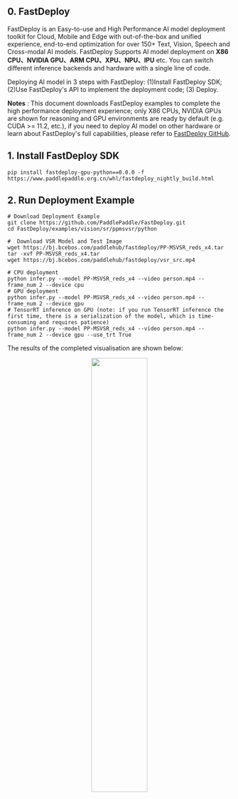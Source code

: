 ## 0. FastDeploy

FastDeploy is an Easy-to-use and High Performance AI model deployment toolkit for Cloud, Mobile and Edge with out-of-the-box and unified experience, end-to-end optimization for over 150+ Text, Vision, Speech and Cross-modal AI models. FastDeploy Supports AI model deployment on
**X86 CPU、NVIDIA GPU、ARM CPU、XPU、NPU、IPU** etc. You can switch different inference backends and hardware with a single line of code.

Deploying AI model in 3 steps with FastDeploy: (1)Install FastDeploy SDK;  (2)Use FastDeploy's API to implement the deployment code;  (3) Deploy.

**Notes** : This document downloads FastDeploy examples to complete the high performance deployment experience; only X86 CPUs, NVIDIA GPUs are shown for reasoning and GPU environments are ready by default (e.g. CUDA >= 11.2, etc.), if you need to deploy AI model on other hardware or learn about FastDeploy's full capabilities, please refer to [FastDeploy GitHub](https://github.com/PaddlePaddle/FastDeploy).

## 1. Install FastDeploy SDK
```
pip install fastdeploy-gpu-python==0.0.0 -f https://www.paddlepaddle.org.cn/whl/fastdeploy_nightly_build.html
```
## 2. Run Deployment Example
```
# Download Deployment Example
git clone https://github.com/PaddlePaddle/FastDeploy.git
cd FastDeploy/examples/vision/sr/ppmsvsr/python

#  Download VSR Model and Test Image
wget https://bj.bcebos.com/paddlehub/fastdeploy/PP-MSVSR_reds_x4.tar
tar -xvf PP-MSVSR_reds_x4.tar
wget https://bj.bcebos.com/paddlehub/fastdeploy/vsr_src.mp4

# CPU deployment
python infer.py --model PP-MSVSR_reds_x4 --video person.mp4 --frame_num 2 --device cpu
# GPU deployment
python infer.py --model PP-MSVSR_reds_x4 --video person.mp4 --frame_num 2 --device gpu
# TensorRT inference on GPU (note: if you run TensorRT inference the first time, there is a serialization of the model, which is time-consuming and requires patience)
python infer.py --model PP-MSVSR_reds_x4 --video person.mp4 --frame_num 2 --device gpu --use_trt True
```

The results of the completed visualisation are shown below:
<div align="center">
<img src="https://user-images.githubusercontent.com/44053467/200456062-426b047a-3571-4463-94cf-c8d02ca25d16.png"  width = "50%" >
</div>